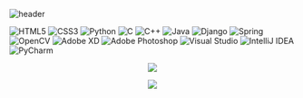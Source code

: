 ![header](https://capsule-render.vercel.app/api?type=waving&color=gradient&height=300&section=header&text=Jihoon%20Han&fontSize=50&desc=Humanities%20Engineering&animation=fadeIn&DescSize=40&descAlignY=65)


<img alt="HTML5" style="display:inline" src="https://img.shields.io/badge/html5-%23E34F26.svg?style=for-the-badge&logo=html5&logoColor=white"/>
<img alt="CSS3" style="display:inline" src="https://img.shields.io/badge/css3-%231572B6.svg?style=for-the-badge&logo=css3&logoColor=white"/>
<img alt="Python" src="https://img.shields.io/badge/python-%2314354C.svg?style=for-the-badge&logo=python&logoColor=white"/>
<img alt="C" src="https://img.shields.io/badge/c-%2300599C.svg?style=for-the-badge&logo=c&logoColor=white"/>
<img alt="C++" src="https://img.shields.io/badge/c++-%2300599C.svg?style=for-the-badge&logo=c%2B%2B&logoColor=white"/>
<img alt="Java" src="https://img.shields.io/badge/java-%23ED8B00.svg?style=for-the-badge&logo=java&logoColor=white"/>


<img alt="Django" src="https://img.shields.io/badge/django-%23092E20.svg?style=for-the-badge&logo=django&logoColor=white"/>
<img alt="Spring" src="https://img.shields.io/badge/spring-%236DB33F.svg?style=for-the-badge&logo=spring&logoColor=white"/>
<img alt="OpenCV" src="https://img.shields.io/badge/opencv-%23white.svg?style=for-the-badge&logo=opencv&logoColor=white"/>

<img alt="Adobe XD" src="https://img.shields.io/badge/adobexd-%23FF26BE.svg?style=for-the-badge&logo=adobexd&logoColor=white"/>
<img alt="Adobe Photoshop" src="https://img.shields.io/badge/adobephotoshop-%2331A8FF.svg?style=for-the-badge&logo=adobephotoshop&logoColor=white"/>

<img alt="Visual Studio" src="https://img.shields.io/badge/VisualStudio-5C2D91.svg?style=for-the-badge&logo=visual-studio&logoColor=white"/>
<img alt="IntelliJ IDEA" src="https://img.shields.io/badge/IntelliJIDEA-000000.svg?style=for-the-badge&logo=intellij-idea&logoColor=white"/>
<img alt="PyCharm" src="https://img.shields.io/badge/pycharm-143?style=for-the-badge&logo=pycharm&logoColor=black&color=black&labelColor=green"/>




<p align = "center">
<a href="https://github.com/gns0304/github-readme-stats">
  <img align="center" src=https://github-readme-stats.vercel.app/api?username=gns0304&count_private=true&show_icons=true&theme=default" />
</a>
</p>
                                                                                                                                       
                                                                                                                                   
<p align = "center">                                                                                                                                      
<a href="https://github.com/gns0304/github-readme-stats">
  <img align="center" src="https://github-readme-stats.vercel.app/api/top-langs/?username=gns0304&layout=compact" />
</a>
</p>
